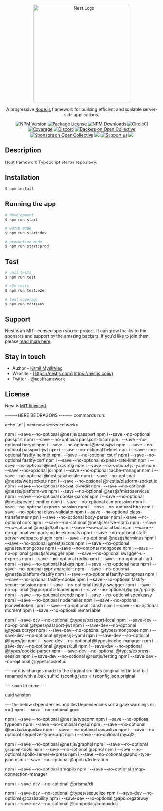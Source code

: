 <p align="center">
  <a href="http://nestjs.com/" target="blank"><img src="https://nestjs.com/img/logo_text.svg" width="320" alt="Nest Logo" /></a>
</p>

[circleci-image]: https://img.shields.io/circleci/build/github/nestjs/nest/master?token=abc123def456
[circleci-url]: https://circleci.com/gh/nestjs/nest

  <p align="center">A progressive <a href="http://nodejs.org" target="_blank">Node.js</a> framework for building efficient and scalable server-side applications.</p>
    <p align="center">
<a href="https://www.npmjs.com/~nestjscore" target="_blank"><img src="https://img.shields.io/npm/v/@nestjs/core.svg" alt="NPM Version" /></a>
<a href="https://www.npmjs.com/~nestjscore" target="_blank"><img src="https://img.shields.io/npm/l/@nestjs/core.svg" alt="Package License" /></a>
<a href="https://www.npmjs.com/~nestjscore" target="_blank"><img src="https://img.shields.io/npm/dm/@nestjs/common.svg" alt="NPM Downloads" /></a>
<a href="https://circleci.com/gh/nestjs/nest" target="_blank"><img src="https://img.shields.io/circleci/build/github/nestjs/nest/master" alt="CircleCI" /></a>
<a href="https://coveralls.io/github/nestjs/nest?branch=master" target="_blank"><img src="https://coveralls.io/repos/github/nestjs/nest/badge.svg?branch=master#9" alt="Coverage" /></a>
<a href="https://discord.gg/G7Qnnhy" target="_blank"><img src="https://img.shields.io/badge/discord-online-brightgreen.svg" alt="Discord"/></a>
<a href="https://opencollective.com/nest#backer" target="_blank"><img src="https://opencollective.com/nest/backers/badge.svg" alt="Backers on Open Collective" /></a>
<a href="https://opencollective.com/nest#sponsor" target="_blank"><img src="https://opencollective.com/nest/sponsors/badge.svg" alt="Sponsors on Open Collective" /></a>
  <a href="https://paypal.me/kamilmysliwiec" target="_blank"><img src="https://img.shields.io/badge/Donate-PayPal-ff3f59.svg"/></a>
    <a href="https://opencollective.com/nest#sponsor"  target="_blank"><img src="https://img.shields.io/badge/Support%20us-Open%20Collective-41B883.svg" alt="Support us"></a>
  <a href="https://twitter.com/nestframework" target="_blank"><img src="https://img.shields.io/twitter/follow/nestframework.svg?style=social&label=Follow"></a>
</p>
  <!--[![Backers on Open Collective](https://opencollective.com/nest/backers/badge.svg)](https://opencollective.com/nest#backer)
  [![Sponsors on Open Collective](https://opencollective.com/nest/sponsors/badge.svg)](https://opencollective.com/nest#sponsor)-->

## Description

[Nest](https://github.com/nestjs/nest) framework TypeScript starter repository.

## Installation

```bash
$ npm install
```

## Running the app

```bash
# development
$ npm run start

# watch mode
$ npm run start:dev

# production mode
$ npm run start:prod
```

## Test

```bash
# unit tests
$ npm run test

# e2e tests
$ npm run test:e2e

# test coverage
$ npm run test:cov
```

## Support

Nest is an MIT-licensed open source project. It can grow thanks to the sponsors and support by the amazing backers. If you'd like to join them, please [read more here](https://docs.nestjs.com/support).

## Stay in touch

- Author - [Kamil Myśliwiec](https://kamilmysliwiec.com)
- Website - [https://nestjs.com](https://nestjs.com/)
- Twitter - [@nestframework](https://twitter.com/nestframework)

## License

Nest is [MIT licensed](LICENSE).


------ HERE BE DRAGONS -------
commands run:

echo '\n' | nest new works
cd works

npm i --save --no-optional @nestjs/passport 
npm i --save --no-optional passport 
npm i --save --no-optional passport-local 
npm i --save --no-optional bcrypt 
npm i --save --no-optional @nestjs/jwt 
npm i --save --no-optional passport-jwt 
npm i --save --no-optional helmet 
npm i --save --no-optional fastify-helmet 
npm i --save --no-optional csurf 
npm i --save --no-optional fastify-csrf 
npm i --save --no-optional express-rate-limit 
npm i --save --no-optional @nestjs/config 
npm i --save --no-optional js-yaml 
npm i --save --no-optional joi 
npm i --save --no-optional cache-manager 
npm i --save --no-optional @nestjs/schedule 
npm i --save --no-optional @nestjs/websockets 
npm i --save --no-optional @nestjs/platform-socket.io 
npm i --save --no-optional socket.io-redis 
npm i --save --no-optional @nestjs/platform-ws 
npm i --save --no-optional @nestjs/microservices 
npm i --save --no-optional cookie-parser 
npm i --save --no-optional @nestjs/event-emitter 
npm i --save --no-optional compression 
npm i --save --no-optional express-session 
npm i --save --no-optional hbs 
npm i --save --no-optional class-validator 
npm i --save --no-optional class-transformer 
npm i --save --no-optional body-parser 
npm i --save --no-optional cors
npm i --save --no-optional @nestjs/serve-static 
npm i --save --no-optional @nestjs/bull 
npm i --save --no-optional bull 
npm i --save --no-optional webpack-node-externals 
npm i --save --no-optional start-server-webpack-plugin 
npm i --save --no-optional @nestjs/terminus 
npm i --save --no-optional @nestjs/cqrs 
npm i --save --no-optional @nestjs/mongoose 
npm i --save --no-optional mongoose 
npm i --save --no-optional @nestjs/swagger 
npm i --save --no-optional swagger-ui-express 
npm i --save --no-optional redis 
npm i --save --no-optional mqtt 
npm i --save --no-optional kafkajs 
npm i --save --no-optional nats 
npm i --save --no-optional @prisma/client 
npm i --save --no-optional @nestjs/platform-fastify 
npm i --save --no-optional fastify-compress 
npm i --save --no-optional fastify-cookie 
npm i --save --no-optional fastify-secure-session 
npm i --save --no-optional fastify-swagger 
npm i --save --no-optional @grpc/proto-loader 
npm i --save --no-optional @grpc/grpc-js 
npm i --save --no-optional qrcode
npm i --save --no-optional speakeasy
npm i --save --no-optional nodemailer
npm i --save --no-optional jsonwebtoken
npm i --save --no-optional lodash
npm i --save --no-optional moment
npm i --save --no-optional remarkable


npm i --save-dev --no-optional @types/passport-local
npm i --save-dev --no-optional @types/passport-jwt
npm i --save-dev --no-optional @types/bcrypt
npm i --save-dev --no-optional @types/mongoose
npm i --save-dev --no-optional @types/js-yaml
npm i --save-dev --no-optional @types/joi
npm i --save-dev --no-optional @types/cache-manager
npm i --save-dev --no-optional @types/bull
npm i --save-dev --no-optional @types/cookie-parser
npm i --save-dev --no-optional @types/express-session
npm i --save-dev --no-optional @nestjs/testing
npm i --save-dev --no-optional @types/socket.io


--- next is changes made to the original src files (original left in tact but renamed with a .bak suffix)
tsconfig.json -> tsconfig.json.original

--- soon to come ---

uuid
winston

--- the below dependences and devDependencies sorta gave warnings or cb()
npm i --save --no-optional grpc

npm i --save --no-optional @nestjs/typeorm 
npm i --save --no-optional typeorm 
npm i --save --no-optional mysql 
npm i --save --no-optional @nestjs/sequelize 
npm i --save --no-optional sequelize 
npm i --save --no-optional sequelize-typescript 
npm i --save --no-optional mysql2 

npm i --save --no-optional @nestjs/graphql 
npm i --save --no-optional graphql-tools 
npm i --save --no-optional graphql 
npm i --save --no-optional apollo-server-express 
npm i --save --no-optional graphql-type-json 
npm i --save --no-optional @apollo/federation 

npm i --save --no-optional amqplib 
npm i --save --no-optional amqp-connection-manager 

npm i --save-dev --no-optional @prisma/cli

npm i --save-dev --no-optional @types/sequelize
npm i --save-dev --no-optional @casl/ability
npm i --save-dev --no-optional @apollo/gateway
npm i --save-dev --no-optional @compodoc/compodoc